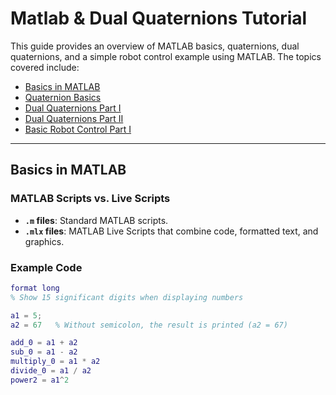 # Matlab & Dual Quaternions Tutorial

This guide provides an overview of MATLAB basics, quaternions, dual quaternions, and a simple robot control example using MATLAB. The topics covered include:

- [Basics in MATLAB](#basics-in-matlab)
- [Quaternion Basics](#quaternion-basics)
- [Dual Quaternions Part I](#dual-quaternions-part-i)
- [Dual Quaternions Part II](#dual-quaternions-part-ii)
- [Basic Robot Control Part I](#basic-robot-control-part-i)

---

## Basics in MATLAB

### MATLAB Scripts vs. Live Scripts
- **`.m` files**: Standard MATLAB scripts.
- **`.mlx` files**: MATLAB Live Scripts that combine code, formatted text, and graphics.

### Example Code

```matlab
format long 
% Show 15 significant digits when displaying numbers

a1 = 5;
a2 = 67   % Without semicolon, the result is printed (a2 = 67)

add_0 = a1 + a2
sub_0 = a1 - a2
multiply_0 = a1 * a2
divide_0 = a1 / a2
power2 = a1^2
